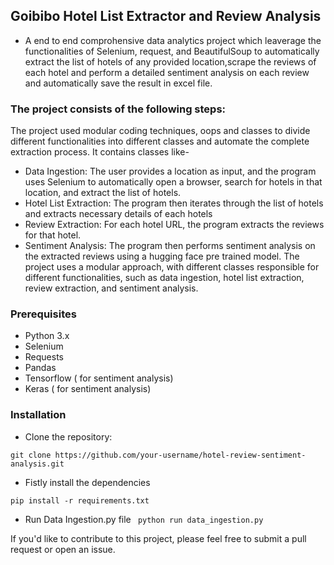 
## Goibibo Hotel List Extractor and Review Analysis

* A end to end comprohensive data analytics project which leaverage the functionalities of Selenium, request, and BeautifulSoup to automatically extract the list of hotels of any provided location,scrape the reviews of each hotel and perform a detailed sentiment analysis on each review and automatically save the result in excel file. 

### The project consists of the following steps:
The project used modular coding techniques, oops and classes to divide different functionalities into different classes and automate the complete extraction process. It contains classes like-

* Data Ingestion: The user provides a location as input, and the program uses Selenium to automatically open a browser, search for hotels in that location, and extract the list of hotels.
* Hotel List Extraction: The program then iterates through the list of hotels and extracts necessary  details of each hotels
* Review Extraction: For each hotel URL, the program extracts the reviews for that hotel.
* Sentiment Analysis: The program then performs sentiment analysis on the extracted reviews using a hugging face pre trained model.
The project uses a modular approach, with different classes responsible for different functionalities, such as data ingestion, hotel list extraction, review extraction, and sentiment analysis.

### Prerequisites
* Python 3.x
* Selenium
* Requests
* Pandas
* Tensorflow ( for sentiment analysis)
* Keras ( for sentiment analysis)

### Installation
* Clone the repository:
```
git clone https://github.com/your-username/hotel-review-sentiment-analysis.git
```

* Fistly install the dependencies

 ``` pip install -r requirements.txt ```

* Run Data Ingestion.py file
``` python run data_ingestion.py```



If you'd like to contribute to this project, please feel free to submit a pull request or open an issue.



